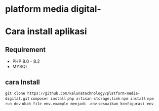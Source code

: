 # platform media digital-

# Cara install aplikasi

## Requirement

- PHP 8.0 - 8.2
- MYSQL

## cara Install 
`git clone https://github.com/kalunatechnology/platform-media-digital.git`
`composer install`
`php artisan storage:link`
`npm install` 
`npm run dev` 
`ubah file env.example menjadi .env` 
`sesuaikan konfigurasi env`